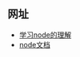 ## 网址
- [学习node的理解](https://www.zhihu.com/question/26295825/answer/33112897)
- [node文档](https://npm.taobao.org/mirrors/node/latest/docs/api/index.html)
 